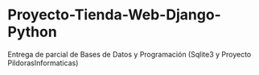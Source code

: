# Proyecto-Tienda-Web-Django-Python
Entrega de parcial de Bases de Datos y Programación (Sqlite3 y Proyecto PildorasInformaticas)
